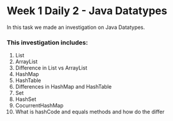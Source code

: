 # Week 1 Daily 2 - Java Datatypes
In this task we made an investigation on Java Datatypes.

### This investigation includes:
1.  List
2.  ArrayList
3.  Difference in List vs ArrayList
4.  HashMap
5.  HashTable
6.  Differences in HashMap and HashTable
7.  Set
8.  HashSet
9.  CocurrentHashMap
10. What is hashCode and equals methods and how do the differ
